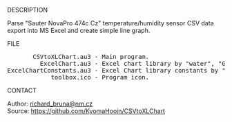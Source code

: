 
DESCRIPTION

Parse "Sauter NovaPro 474c Cz" temperature/humidity sensor CSV data export into MS Excel
and create simple line graph.

FILE

<pre>
       CSVtoXLChart.au3 - Main program.
         ExcelChart.au3 - Excel chart library by "water", "GreenCan".
ExcelChartConstants.au3 - Excel Chart library constants by "water", "GreenCan".
            toolbox.ico - Program icon.
</pre>

CONTACT

Author: richard_bruna@nm.cz<br>
Source: https://github.com/KyomaHooin/CSVtoXLChart

